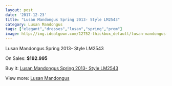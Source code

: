 ```yaml
---
layout: post
date: '2017-12-23'
title: "Lusan Mandongus Spring 2013- Style LM2543"
category: Lusan Mandongus
tags: ["elegant","dresses","lusan","spring","prom"]
image: http://img.idealgown.com/12752-thickbox_default/lusan-mandongus-spring-2013-style-lm2543.jpg
---
```

Lusan Mandongus Spring 2013- Style LM2543

On Sales: **$192.995**
<a href="https://www.idealgown.com/en/lusan-mandongus/5143-lusan-mandongus-spring-2013-style-lm2543.html"><amp-img layout="responsive" width="600" height="600" src="//img.idealgown.com/12752-thickbox_default/lusan-mandongus-spring-2013-style-lm2543.jpg" alt="Lusan Mandongus Spring 2013- Style LM2543 0" /></a>

Buy it: [Lusan Mandongus Spring 2013- Style LM2543](https://www.idealgown.com/en/lusan-mandongus/5143-lusan-mandongus-spring-2013-style-lm2543.html "Lusan Mandongus Spring 2013- Style LM2543")

View more: [Lusan Mandongus](https://www.idealgown.com/en/66-lusan-mandongus "Lusan Mandongus")